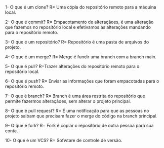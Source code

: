 1- O que é um clone?
R= Uma cópia do repositório remoto para a máquina local.

2- O que é commit?
R= Empacotamento de alteraçãoes, é uma alteração que fazemos no repositório local e efetivamos as alterações mandando para o repositório remoto.

3- O que é um repositório?
R= Repositório é uma pasta de arquivos do projeto.

4- O que é um merge?
R= Merge é fundir uma branch com a branch main.

5- O que é pull?
R=Trazer alterações do repositório remoto para o repositório local.

6- O que é push?
R= Enviar as informações que foram empacotadas para o repositório remoto.

7- O que é branch?
R= Branch é uma área restrita do repositório que permite fazermos alteraçãoes, sem alterar o projeto principal.

8- O que é pull request?
R= É uma notificação para que as pessoas no projeto saibam que precisam fazer o merge do código na branch principal.

9- O que é fork?
R= Fork é copiar o repositório de outra pessoa para sua conta.

10- O que é um VCS?
R= Sofwtare de controle de versão.